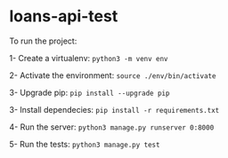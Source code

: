 # loans-api-test


To run the project:


1- Create a virtualenv: ``python3 -m venv env``

2- Activate the environment: ``source ./env/bin/activate``

3- Upgrade pip: ``pip install --upgrade pip``

3- Install dependecies: ``pip install -r requirements.txt``

4- Run the server: ``python3 manage.py runserver 0:8000``

5- Run the tests: ``python3 manage.py test``
